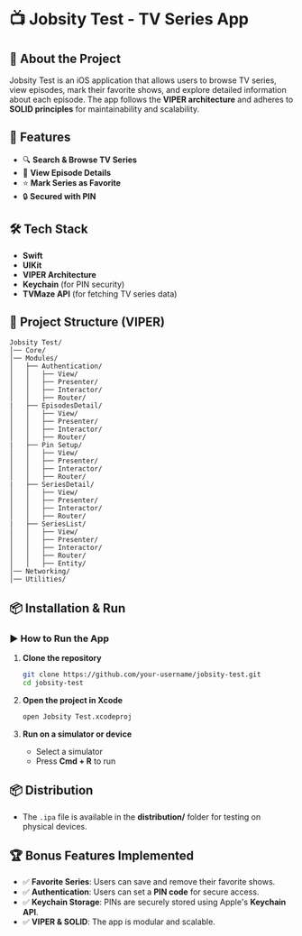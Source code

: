# 📺 Jobsity Test - TV Series App

## 📖 About the Project
Jobsity Test is an iOS application that allows users to browse TV series, view episodes, mark their favorite shows, and explore detailed information about each episode. The app follows the **VIPER architecture** and adheres to **SOLID principles** for maintainability and scalability.

## 🚀 Features
- 🔍 **Search & Browse TV Series**
- 📅 **View Episode Details**
- ⭐ **Mark Series as Favorite**
- 🔒 **Secured with PIN**

## 🛠️ Tech Stack
- **Swift**
- **UIKit**
- **VIPER Architecture**
- **Keychain** (for PIN security)
- **TVMaze API** (for fetching TV series data)

## 📂 Project Structure (VIPER)
```
Jobsity Test/
│── Core/
│── Modules/
│   ├── Authentication/
│   │   ├── View/
│   │   ├── Presenter/
│   │   ├── Interactor/
│   │   ├── Router/
|   ├── EpisodesDetail/
│   │   ├── View/
│   │   ├── Presenter/
│   │   ├── Interactor/
│   │   ├── Router/
|   ├── Pin Setup/
│   │   ├── View/
│   │   ├── Presenter/
│   │   ├── Interactor/
│   │   ├── Router/
|   ├── SeriesDetail/
│   │   ├── View/
│   │   ├── Presenter/
│   │   ├── Interactor/
│   │   ├── Router/
|   ├── SeriesList/
│   │   ├── View/
│   │   ├── Presenter/
│   │   ├── Interactor/
│   │   ├── Router/
│   │   ├── Entity/
│── Networking/
│── Utilities/
```

## 📦 Installation & Run
### ▶️ **How to Run the App**
1. **Clone the repository**  
   ```sh
   git clone https://github.com/your-username/jobsity-test.git
   cd jobsity-test
   ```

2. **Open the project in Xcode**  
   ```sh
   open Jobsity Test.xcodeproj
   ```

3. **Run on a simulator or device**  
   - Select a simulator
   - Press **Cmd + R** to run

## 📦 Distribution
- The `.ipa` file is available in the **distribution/** folder for testing on physical devices.

## 🏆 Bonus Features Implemented
- ✅ **Favorite Series**: Users can save and remove their favorite shows.
- ✅ **Authentication**: Users can set a **PIN code** for secure access.
- ✅ **Keychain Storage**: PINs are securely stored using Apple's **Keychain API**.
- ✅ **VIPER & SOLID**: The app is modular and scalable.

